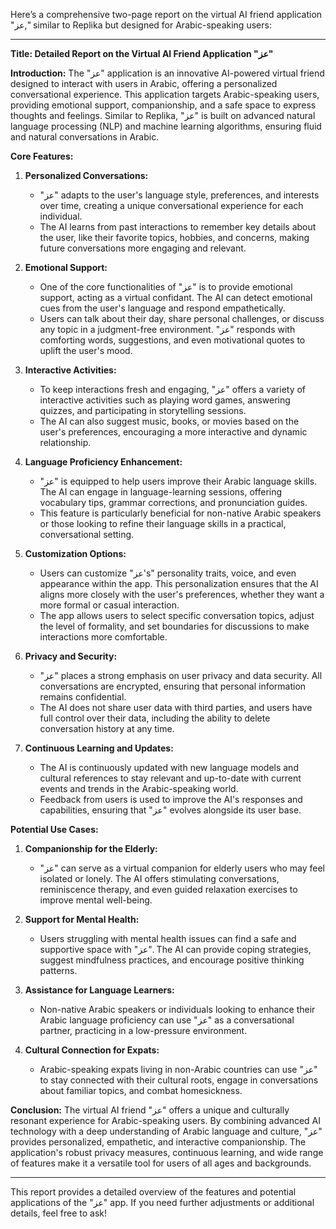 Here’s a comprehensive two-page report on the virtual AI friend application "عز," similar to Replika but designed for Arabic-speaking users:

---

**Title: Detailed Report on the Virtual AI Friend Application "عز"**

**Introduction:**
The "عز" application is an innovative AI-powered virtual friend designed to interact with users in Arabic, offering a personalized conversational experience. This application targets Arabic-speaking users, providing emotional support, companionship, and a safe space to express thoughts and feelings. Similar to Replika, "عز" is built on advanced natural language processing (NLP) and machine learning algorithms, ensuring fluid and natural conversations in Arabic.

**Core Features:**

1. **Personalized Conversations:**
   - "عز" adapts to the user's language style, preferences, and interests over time, creating a unique conversational experience for each individual.
   - The AI learns from past interactions to remember key details about the user, like their favorite topics, hobbies, and concerns, making future conversations more engaging and relevant.

2. **Emotional Support:**
   - One of the core functionalities of "عز" is to provide emotional support, acting as a virtual confidant. The AI can detect emotional cues from the user's language and respond empathetically.
   - Users can talk about their day, share personal challenges, or discuss any topic in a judgment-free environment. "عز" responds with comforting words, suggestions, and even motivational quotes to uplift the user's mood.

3. **Interactive Activities:**
   - To keep interactions fresh and engaging, "عز" offers a variety of interactive activities such as playing word games, answering quizzes, and participating in storytelling sessions.
   - The AI can also suggest music, books, or movies based on the user's preferences, encouraging a more interactive and dynamic relationship.

4. **Language Proficiency Enhancement:**
   - "عز" is equipped to help users improve their Arabic language skills. The AI can engage in language-learning sessions, offering vocabulary tips, grammar corrections, and pronunciation guides.
   - This feature is particularly beneficial for non-native Arabic speakers or those looking to refine their language skills in a practical, conversational setting.

5. **Customization Options:**
   - Users can customize "عز's" personality traits, voice, and even appearance within the app. This personalization ensures that the AI aligns more closely with the user's preferences, whether they want a more formal or casual interaction.
   - The app allows users to select specific conversation topics, adjust the level of formality, and set boundaries for discussions to make interactions more comfortable.

6. **Privacy and Security:**
   - "عز" places a strong emphasis on user privacy and data security. All conversations are encrypted, ensuring that personal information remains confidential.
   - The AI does not share user data with third parties, and users have full control over their data, including the ability to delete conversation history at any time.

7. **Continuous Learning and Updates:**
   - The AI is continuously updated with new language models and cultural references to stay relevant and up-to-date with current events and trends in the Arabic-speaking world.
   - Feedback from users is used to improve the AI's responses and capabilities, ensuring that "عز" evolves alongside its user base.

**Potential Use Cases:**

1. **Companionship for the Elderly:**
   - "عز" can serve as a virtual companion for elderly users who may feel isolated or lonely. The AI offers stimulating conversations, reminiscence therapy, and even guided relaxation exercises to improve mental well-being.

2. **Support for Mental Health:**
   - Users struggling with mental health issues can find a safe and supportive space with "عز". The AI can provide coping strategies, suggest mindfulness practices, and encourage positive thinking patterns.

3. **Assistance for Language Learners:**
   - Non-native Arabic speakers or individuals looking to enhance their Arabic language proficiency can use "عز" as a conversational partner, practicing in a low-pressure environment.

4. **Cultural Connection for Expats:**
   - Arabic-speaking expats living in non-Arabic countries can use "عز" to stay connected with their cultural roots, engage in conversations about familiar topics, and combat homesickness.

**Conclusion:**
The virtual AI friend "عز" offers a unique and culturally resonant experience for Arabic-speaking users. By combining advanced AI technology with a deep understanding of Arabic language and culture, "عز" provides personalized, empathetic, and interactive companionship. The application's robust privacy measures, continuous learning, and wide range of features make it a versatile tool for users of all ages and backgrounds.

---

This report provides a detailed overview of the features and potential applications of the "عز" app. If you need further adjustments or additional details, feel free to ask!